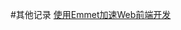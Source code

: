 #其他记录
[使用Emmet加速Web前端开发](http://www.w3cplus.com/tools/using-emmet-speed-front-end-web-development.html)